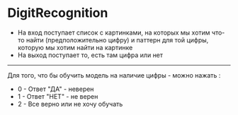 # DigitRecognition #
 - На вход поступает список с картинками, на которых мы хотим что-то найти (предположительно цифру) и паттерн для той цифры, которую мы хотим найти на картинке
 - На выход поступает то, есть там цифра или нет
*****
Для того, что бы обучить модель на наличие цифры - можно нажать :
 - 0 - Ответ "ДА" - неверен
 - 1 - Ответ "НЕТ" - не верен
 - 2 - Все верно или не хочу обучать
